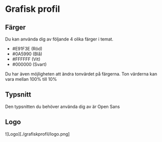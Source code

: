 # Grafisk profil

## Färger
Du kan använda dig av följande 4 olika färger i temat.

- #E91F3E (Röd)
- #0A5990 (Blå)
- #FFFFFF (Vit)
- #000000 (Svart)

Du har även möjligheten att ändra tonvärdet på färgerna.
Ton värderna kan vara mellan 100% till 10%

## Typsnitt
Den typsnitten du behöver använda dig av är Open Sans

## Logo

![Logo][./grafiskprofil/logo.png]

